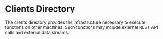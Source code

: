 # Clients Directory

The clients directory provides the infrastructure necessary to execute functions on other 
machines. Such functions may include external REST API calls and external data streams.